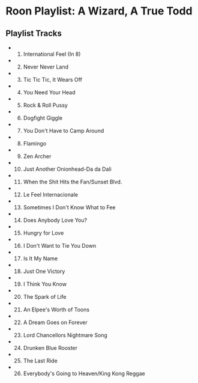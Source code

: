 # Roon Playlist: A Wizard, A True Todd

## Playlist Tracks


- 1. International Feel (In 8)
- 2. Never Never Land
- 3. Tic Tic Tic, It Wears Off
- 4. You Need Your Head
- 5. Rock & Roll Pussy
- 6. Dogfight Giggle
- 7. You Don't Have to Camp Around
- 8. Flamingo
- 9. Zen Archer
- 10. Just Another Onionhead-Da da Dali
- 11. When the Shit Hits the Fan/Sunset Blvd.
- 12. Le Feel Internacionale
- 13. Sometimes I Don't Know What to Fee
- 14. Does Anybody Love You?
- 15. Hungry for Love
- 16. I Don't Want to Tie You Down
- 17. Is It My Name
- 18. Just One Victory
- 19. I Think You Know
- 20. The Spark of Life
- 21. An Elpee's Worth of Toons
- 22. A Dream Goes on Forever
- 23. Lord Chancellors Nightmare Song
- 24. Drunken Blue Rooster
- 25. The Last Ride
- 26. Everybody's Going to Heaven/King Kong Reggae

